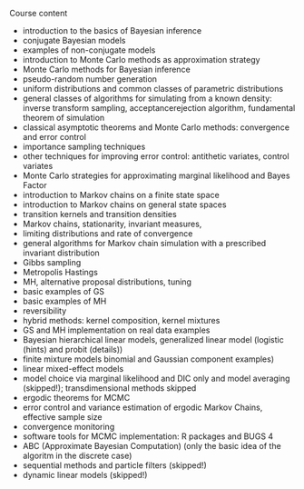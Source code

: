 Course content
-	introduction to the basics of Bayesian inference
- conjugate Bayesian models
- examples of non-conjugate models
- introduction to Monte Carlo methods as approximation strategy
- Monte Carlo methods for Bayesian inference
- pseudo-random number generation
- uniform distributions and common classes of parametric distributions
- general classes of algorithms for simulating from a known density: inverse transform sampling, acceptancerejection
algorithm, fundamental theorem of simulation
- classical asymptotic theorems and Monte Carlo methods: convergence and error control
- importance sampling techniques
- other techniques for improving error control: antithetic variates, control variates
- Monte Carlo strategies for approximating marginal likelihood and Bayes Factor
- introduction to Markov chains on a finite state space
- introduction to Markov chains on general state spaces
- transition kernels and transition densities
- Markov chains, stationarity, invariant measures,
- limiting distributions and rate of convergence
- general algorithms for Markov chain simulation with a prescribed invariant distribution
- Gibbs sampling
- Metropolis Hastings
- MH, alternative proposal distributions, tuning
- basic examples of GS
- basic examples of MH
- reversibility
- hybrid methods: kernel composition, kernel mixtures
- GS and MH implementation on real data examples
- Bayesian hierarchical linear models, generalized linear model (logistic (hints) and probit (details))
- finite mixture models binomial and Gaussian component examples)
- linear mixed-effect models
- model choice via marginal likelihood and DIC only and model averaging (skipped!); transdimensional
methods skipped
- ergodic theorems for MCMC
- error control and variance estimation of ergodic Markov Chains, effective sample size
- convergence monitoring
- software tools for MCMC implementation: R packages and BUGS
4
- ABC (Approximate Bayesian Computation) (only the basic idea of the algoritm in the discrete case)
- sequential methods and particle filters (skipped!)
- dynamic linear models (skipped!)